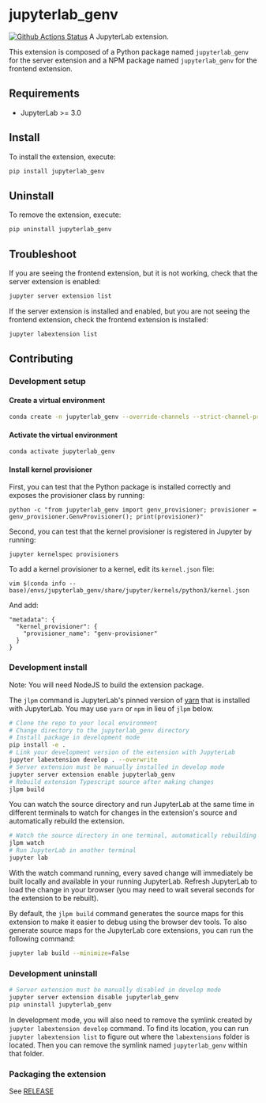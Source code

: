 # jupyterlab_genv

[![Github Actions Status](https://github.com/run-ai/jupyterlab_genv/workflows/Build/badge.svg)](https://github.com/run-ai/jupyterlab_genv/actions/workflows/build.yml)
A JupyterLab extension.

This extension is composed of a Python package named `jupyterlab_genv`
for the server extension and a NPM package named `jupyterlab_genv`
for the frontend extension.

## Requirements

- JupyterLab >= 3.0

## Install

To install the extension, execute:

```bash
pip install jupyterlab_genv
```

## Uninstall

To remove the extension, execute:

```bash
pip uninstall jupyterlab_genv
```

## Troubleshoot

If you are seeing the frontend extension, but it is not working, check
that the server extension is enabled:

```bash
jupyter server extension list
```

If the server extension is installed and enabled, but you are not seeing
the frontend extension, check the frontend extension is installed:

```bash
jupyter labextension list
```

## Contributing

### Development setup
#### Create a virtual environment
```bash
conda create -n jupyterlab_genv --override-channels --strict-channel-priority -c conda-forge -c nodefaults jupyterlab=3 cookiecutter nodejs jupyter-packaging git
```

#### Activate the virtual environment
```bash
conda activate jupyterlab_genv
```

#### Install kernel provisioner
First, you can test that the Python package is installed correctly and exposes the provisioner class by running:
```
python -c "from jupyterlab_genv import genv_provisioner; provisioner = genv_provisioner.GenvProvisioner(); print(provisioner)"
```

Second, you can test that the kernel provisioner is registered in Jupyter by running:
```
jupyter kernelspec provisioners
```

To add a kernel provisioner to a kernel, edit its `kernel.json` file:
```
vim $(conda info --base)/envs/jupyterlab_genv/share/jupyter/kernels/python3/kernel.json
```

And add:
```
"metadata": {
  "kernel_provisioner": {
    "provisioner_name": "genv-provisioner"
  }
}
```

### Development install

Note: You will need NodeJS to build the extension package.

The `jlpm` command is JupyterLab's pinned version of
[yarn](https://yarnpkg.com/) that is installed with JupyterLab. You may use
`yarn` or `npm` in lieu of `jlpm` below.

```bash
# Clone the repo to your local environment
# Change directory to the jupyterlab_genv directory
# Install package in development mode
pip install -e .
# Link your development version of the extension with JupyterLab
jupyter labextension develop . --overwrite
# Server extension must be manually installed in develop mode
jupyter server extension enable jupyterlab_genv
# Rebuild extension Typescript source after making changes
jlpm build
```

You can watch the source directory and run JupyterLab at the same time in different terminals to watch for changes in the extension's source and automatically rebuild the extension.

```bash
# Watch the source directory in one terminal, automatically rebuilding when needed
jlpm watch
# Run JupyterLab in another terminal
jupyter lab
```

With the watch command running, every saved change will immediately be built locally and available in your running JupyterLab. Refresh JupyterLab to load the change in your browser (you may need to wait several seconds for the extension to be rebuilt).

By default, the `jlpm build` command generates the source maps for this extension to make it easier to debug using the browser dev tools. To also generate source maps for the JupyterLab core extensions, you can run the following command:

```bash
jupyter lab build --minimize=False
```

### Development uninstall

```bash
# Server extension must be manually disabled in develop mode
jupyter server extension disable jupyterlab_genv
pip uninstall jupyterlab_genv
```

In development mode, you will also need to remove the symlink created by `jupyter labextension develop`
command. To find its location, you can run `jupyter labextension list` to figure out where the `labextensions`
folder is located. Then you can remove the symlink named `jupyterlab_genv` within that folder.

### Packaging the extension

See [RELEASE](RELEASE.md)

